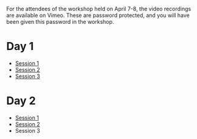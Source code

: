 For the attendees of the workshop held on April 7-8, the video recordings are available on Vimeo.
These are password protected, and you will have been given this password in the workshop.

# Day 1

* [Session 1](https://vimeo.com/533976680)
* [Session 2](https://vimeo.com/534074294)
* [Session 3](https://vimeo.com/534126979)

# Day 2

* [Session 1](https://vimeo.com/534437036)
* [Session 2](https://vimeo.com/534513325)
* Session 3

